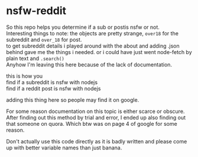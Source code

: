 # nsfw-reddit
So this repo helps you determine if a sub or postis nsfw or not.        
Interesting things to note: the objects are pretty strange, `over18` for the subreddit and `over_18` for post.        
to get subreddit details i played around with the about and adding .json behind gave me the things i needed. or i could have just went node-fetch by plain text and `.search()`     
Anyhow I'm leaving this here because of the lack of documentation.

this is how you               
find if a subreddit is nsfw with nodejs         
find if a reddit post is nsfw with nodejs     

adding this thing here so people may find it on google.      



For some reason documentation on this topic is either scarce or obscure. After finding out this method by trial and error, I ended up also finding out that someone on quora. Which btw was on page 4 of google for some reason.          

Don't actually use this code directly as it is badly written and please come up with better variable names than just banana.
